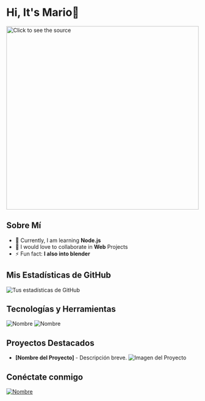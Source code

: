 

# Hi, It's Mario👋

<div style="width: 100%;">
  <a href="https://github.com/mario0909-dev">
    <img src="test.svg" style="width: 100%;height:30rem" alt="Click to see the source">
  </a>
</div>

## Sobre Mí

- 🌱 Currently, I am learning **Node.js**
- 👯 I would love to collaborate in **Web** Projects
- ⚡ Fun fact: **I also into blender**


## Mis Estadísticas de GitHub

![Tus estadísticas de GitHub](https://github-readme-stats.vercel.app/api?username=mario0909-dev&show_icons=true)

## Tecnologías y Herramientas

[//]: # (Añade íconos o imágenes de las tecnologías y herramientas que utilizas)

![Nombre](Enlace_del_ícono) ![Nombre](Enlace_del_ícono)

## Proyectos Destacados

[//]: # (Puedes destacar algunos proyectos aquí, con imágenes o GIFs si es necesario)

- **[Nombre del Proyecto]** - Descripción breve. ![Imagen del Proyecto](url_de_la_imagen_del_proyecto)

## Conéctate conmigo

[//]: # (Enlaces a tus redes sociales o perfiles profesionales)

[![Nombre](Enlace_del_ícono)](Enlace_a_tu_perfil)

